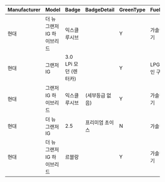 | Manufacturer | Model | Badge | BadgeDetail | GreenType | FuelType | Year | FormYear | Mileage | ServiceCopyCar | Price | OfficeCityState |
| ------------ | ----- | ----- | ----------- | --------- | -------- | ---- | -------- | ------- | -------------- | ----- | --------------- |
| 현대 | 더 뉴 그랜저 IG 하이브리드 | 익스클루시브 |  | Y | 가솔린+전기 | 202104.0 | 2021 | 76337.0 | ORIGINAL | 3350.0 | 충북 |
| 현대 | 그랜저 IG | 3.0 LPi 모던 (렌터카) |  | Y | LPG(일반인 구입) | 201909.0 | 2019 | 132051.0 | ORIGINAL | 1730.0 | 충북 |
| 현대 | 그랜저 IG 하이브리드 | 익스클루시브 | (세부등급 없음) | Y | 가솔린+전기 | 201910.0 | 2019 | 48914.0 | ORIGINAL | 2650.0 | 충북 |
| 현대 | 더 뉴 그랜저 IG | 2.5 | 프리미엄 초이스 | N | 가솔린 | 202103.0 | 2021 | 36886.0 | ORIGINAL | 2950.0 | 충북 |
| 현대 | 더 뉴 그랜저 IG 하이브리드 | 르블랑 |  | Y | 가솔린+전기 | 202203.0 | 2022 | 33850.0 | ORIGINAL | 3590.0 | 전북 |
